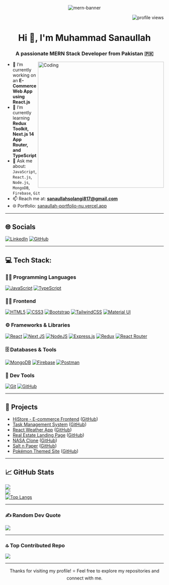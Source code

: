 <p align="middle">
  <img src="https://fiverr-res.cloudinary.com/images/t_main1,q_auto,f_auto,q_auto,f_auto/gigs/168257270/original/f78696dbacb2929525009ef4f3380f8ebdee8bab/develop-mern-stack-application.jpg" alt="mern-banner" />
</p>

<p align="right">
  <img src="https://komarev.com/ghpvc/?username=Sanaullah-Solangi&label=Profile%20views&color=0e75b6&style=flat" alt="profile views" />
</p>

<h1 align="center">Hi 👋, I'm Muhammad Sanaullah</h1>
<h3 align="center">A passionate MERN Stack Developer from Pakistan 🇵🇰</h3>

<img align="right" alt="Coding" width="400" src="https://media.tenor.com/UttC4AITYR4AAAAd/full-stack-developer.gif" >

- 🔭 I’m currently working on an **E-Commerce Web App using React.js**  
- 🌱 I’m currently learning **Redux Toolkit, Next.js 14 App Router, and TypeScript**  
- 💬 Ask me about: `JavaScript`, `React.js`, `Node.js`, `MongoDB`, `Firebase`, `Git`  
- 📫 Reach me at: **sanaullahsolangi817@gmail.com**  
- 🌐 Portfolio: [sanaullah-portfolio-nu.vercel.app](https://sanaullah-portfolio-nu.vercel.app)

---

## 🌐 Socials
[![LinkedIn](https://img.shields.io/badge/LinkedIn-%230077B5.svg?logo=linkedin&logoColor=white)](https://www.linkedin.com/in/sana-ullah-22b75b285/) 
[![GitHub](https://img.shields.io/badge/GitHub-100000?logo=github&logoColor=white&style=for-the-badge)](https://github.com/Sanaullah-Solangi)

---

## 💻 Tech Stack:
### 👨‍💻 Programming Languages
[![JavaScript](https://img.shields.io/badge/javascript-%23323330.svg?style=for-the-badge&logo=javascript&logoColor=%23F7DF1E)](#) [![TypeScript](https://img.shields.io/badge/TypeScript-007ACC?style=for-the-badge&logo=typescript&logoColor=white)](#)

### 🧑‍🎨 Frontend
[![HTML5](https://img.shields.io/badge/html5-%23E34F26.svg?style=for-the-badge&logo=html5&logoColor=white)](#) [![CSS3](https://img.shields.io/badge/css3-%231572B6.svg?style=for-the-badge&logo=css3&logoColor=white)](#) [![Bootstrap](https://img.shields.io/badge/bootstrap-%238511FA.svg?style=for-the-badge&logo=bootstrap&logoColor=white)](#) [![TailwindCSS](https://img.shields.io/badge/tailwindcss-%2338B2AC.svg?style=for-the-badge&logo=tailwind-css&logoColor=white)](#) [![Material UI](https://img.shields.io/badge/Material--UI-0081CB?style=for-the-badge&logo=mui)](#)

### ⚙️ Frameworks & Libraries
[![React](https://img.shields.io/badge/react-%2320232a.svg?style=for-the-badge&logo=react&logoColor=%2361DAFB)](#) [![Next JS](https://img.shields.io/badge/Next-black?style=for-the-badge&logo=next.js&logoColor=white)](#) [![NodeJS](https://img.shields.io/badge/node.js-6DA55F?style=for-the-badge&logo=node.js&logoColor=white)](#) [![Express.js](https://img.shields.io/badge/express.js-%23404d59.svg?style=for-the-badge&logo=express&logoColor=%2361DAFB)](#) [![Redux](https://img.shields.io/badge/redux-%23593d88.svg?style=for-the-badge&logo=redux&logoColor=white)](#) [![React Router](https://img.shields.io/badge/React_Router-CA4245?style=for-the-badge&logo=react-router&logoColor=white)](#)

### 🗄️ Databases & Tools
[![MongoDB](https://img.shields.io/badge/MongoDB-%234ea94b.svg?style=for-the-badge&logo=mongodb&logoColor=white)](#) [![Firebase](https://img.shields.io/badge/firebase-%23039BE5.svg?style=for-the-badge&logo=firebase)](#) [![Postman](https://img.shields.io/badge/Postman-FF6C37?style=for-the-badge&logo=postman&logoColor=white)](#)

### 🔧 Dev Tools
[![Git](https://img.shields.io/badge/git-%23F05033.svg?style=for-the-badge&logo=git&logoColor=white)](#) [![GitHub](https://img.shields.io/badge/github-%23181717.svg?style=for-the-badge&logo=github&logoColor=white)](#)

---

## 🚀 Projects

- [HiStore - E-commerce Frontend](https://hi-store.vercel.app/) ([GitHub](https://github.com/Sanaullah-Solangi/HiStore))
- [Task Management System](https://manageitnow.netlify.app/) ([GitHub](https://github.com/Sanaullah-Solangi/taskManagementSystem))
- [React Weather App](https://weatherapp567.netlify.app/) ([GitHub](https://github.com/Sanaullah-Solangi/weatherApp))
- [Real Estate Landing Page](https://weatherapp567.netlify.app/) ([GitHub](https://github.com/Sanaullah-Solangi/Real-State-Landing-page))
- [NASA Clone](https://weatherapp567.netlify.app/) ([GitHub](https://github.com/Sanaullah-Solangi/NASA-Clone))
- [Salt n Paper](https://replicasaltnpapper.netlify.app/) ([GitHub](https://github.com/Sanaullah-Solangi/Salt-n-paper))
- [Pokémon Themed Site](https://replicasaltnpapper.netlify.app/) ([GitHub](https://github.com/Sanaullah-Solangi/pockemon))

---

## 📈 GitHub Stats
![](https://github-readme-stats.vercel.app/api?username=Sanaullah-Solangi&theme=merko&hide_border=false&include_all_commits=true&count_private=true)<br/>
![](https://github-readme-streak-stats.herokuapp.com/?user=Sanaullah-Solangi&theme=dark&hide_border=false)<br/>
[![Top Langs](https://github-readme-stats.vercel.app/api/top-langs/?username=Sanaullah-Solangi&layout=compact&theme=dark)](#)

---

### ✍️ Random Dev Quote
![](https://quotes-github-readme.vercel.app/api?type=horizontal&theme=radical)

---

### 🔝 Top Contributed Repo
![](https://github-contributor-stats.vercel.app/api?username=Sanaullah-Solangi&limit=5&theme=dark&combine_all_yearly_contributions=true)

---

<p align="center">Thanks for visiting my profile! ⭐ Feel free to explore my repositories and connect with me.</p>
